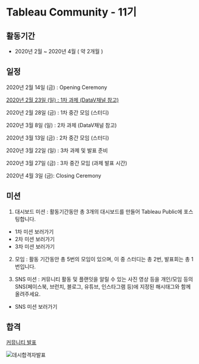 # Tableau Community - 11기

## 활동기간
- 2020년 2월 ~ 2020년 4월 ( 약 2개월 )

## 일정

2020년 2월 14일 (금) : Opening Ceremony

[2020년 2월 23일 (일) : 1차 과제 (DataV채널 참고)](https://github.com/JONGSKY/Tableau_community/tree/master/First_task)

2020년 2월 28일 (금) : 1차 중간 모임 (스터디)

2020년 3월 8일 (일) : 2차 과제 (DataV채널 참고)

2020년 3월 13일 (금) : 2차 중간 모임 (스터디)

2020년 3월 22일 (일) : 3차 과제 및 발표 준비

2020년 3월 27일 (금) : 3차 중간 모임 (과제 발표 시간)

2020년 4월 3일 (금): Closing Ceremony

## 미션

1. 대시보드 미션 : 활동기간동안 총 3개의 대시보드를 만들어 Tableau Public에 포스팅합니다.
  - 1차 미션 보러가기
  - 2차 미션 보러가기
  - 3차 미션 보러가기

2. 모임 : 활동 기간동안 총 5번의 모임이 있으며, 이 중 스터디는 총 2번, 발표회는 총 1번입니다.

3. SNS 미션 : 커뮤니티 활동 및 플랜잇을 알릴 수 있는 사진 영상 등을 개인/모임 등의 SNS(페이스북, 브런치, 블로그, 유튜브, 인스타그램 등)에 지정된 해시태그와 함께 올려주세요.
  - SNS 미션 보러가기
 
 
## 합격

[커뮤니티 발표](https://blog.naver.com/withplanit/221806149758)

![데시합격자발표](https://user-images.githubusercontent.com/40276516/74666611-28144880-51e5-11ea-8fb4-0936ed616881.png)

